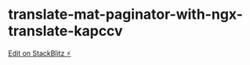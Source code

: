 # translate-mat-paginator-with-ngx-translate-kapccv

[Edit on StackBlitz ⚡️](https://stackblitz.com/edit/translate-mat-paginator-with-ngx-translate-kapccv)